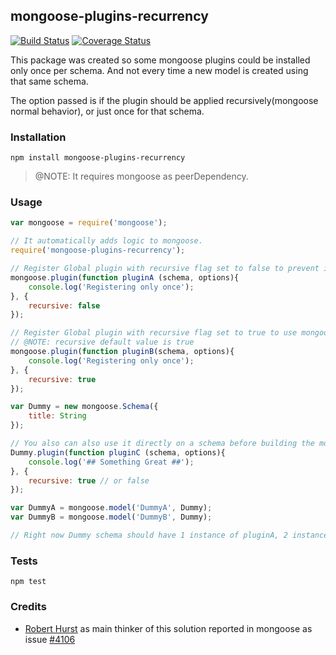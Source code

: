 ## mongoose-plugins-recurrency
[![Build Status](https://travis-ci.org/jorgecuesta/mongoose-plugins-recurrency.svg?branch=master)](https://travis-ci.org/jorgecuesta/mongoose-plugins-recurrency)
[![Coverage Status](https://coveralls.io/repos/github/jorgecuesta/mongoose-plugins-recurrency/badge.svg?branch=master)](https://coveralls.io/github/jorgecuesta/mongoose-plugins-recurrency?branch=master)

This package was created so some mongoose plugins could be installed only 
once per schema. And not every time a new model is created using that same schema.

The option passed is if the plugin should be applied recursively(mongoose normal behavior), 
or just once for that schema.

### Installation

`npm install mongoose-plugins-recurrency`

> @NOTE: It requires mongoose as peerDependency.

### Usage

```javascript
var mongoose = require('mongoose');

// It automatically adds logic to mongoose.
require('mongoose-plugins-recurrency');

// Register Global plugin with recursive flag set to false to prevent it to be called more than once.
mongoose.plugin(function pluginA (schema, options){
    console.log('Registering only once');
}, {
    recursive: false
});

// Register Global plugin with recursive flag set to true to use mongoose normal behavior.
// @NOTE: recursive default value is true
mongoose.plugin(function pluginB(schema, options){
    console.log('Registering only once');
}, {
    recursive: true
});

var Dummy = new mongoose.Schema({
    title: String
});

// You also can also use it directly on a schema before building the models.
Dummy.plugin(function pluginC (schema, options){
    console.log('## Something Great ##');
}, {
    recursive: true // or false
});

var DummyA = mongoose.model('DummyA', Dummy);
var DummyB = mongoose.model('DummyB', Dummy);

// Right now Dummy schema should have 1 instance of pluginA, 2 instances of pluginB and 1 instance of pluginC

```

### Tests

`npm test`

### Credits

* [Robert Hurst](https://github.com/RobertWHurst) as main thinker of this solution reported in mongoose as issue [#4106](https://github.com/Automattic/mongoose/issues/4106)


